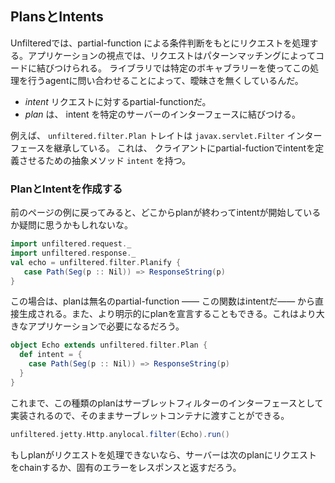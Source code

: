 PlansとIntents
-----------------

Unfilteredでは、partial-function による条件判断をもとにリクエストを処理する。アプリケーションの視点では、リクエストはパターンマッチングによってコードに結びつけられる。
ライブラリでは特定のボキャブラリーを使ってこの処理を行うagentに問い合わせることによって、曖昧さを無くしているんだ。

* *intent* リクエストに対するpartial-functionだ。
* *plan* は、 intent を特定のサーバーのインターフェースに結びつける。


例えば、 `unfiltered.filter.Plan` トレイトは `javax.servlet.Filter` インターフェースを継承している。 これは、 クライアントにpartial-fuctionでintentを定義させるための抽象メソッド `intent` を持つ。

### PlanとIntentを作成する

前のページの例に戻ってみると、どこからplanが終わってintentが開始しているか疑問に思うかもしれないな。

```scala
import unfiltered.request._
import unfiltered.response._
val echo = unfiltered.filter.Planify {
   case Path(Seg(p :: Nil)) => ResponseString(p)
}
```
この場合は、planは無名のpartial-function —— この関数はintentだ——
から直接生成される。また、より明示的にplanを宣言することもできる。これはより大きなアプリケーションで必要になるだろう。


```scala
object Echo extends unfiltered.filter.Plan {
  def intent = {
    case Path(Seg(p :: Nil)) => ResponseString(p)
  }
}
```
これまで、この種類のplanはサーブレットフィルターのインターフェースとして実装されるので、そのままサーブレットコンテナに渡すことができる。

```scala
unfiltered.jetty.Http.anylocal.filter(Echo).run()
```
もしplanがリクエストを処理できないなら、サーバーは次のplanにリクエストをchainするか、固有のエラーをレスポンスと返すだろう。
